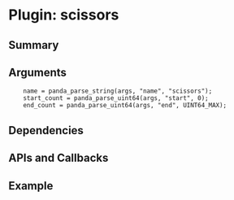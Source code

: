 Plugin: scissors
===========

Summary
-------

Arguments
---------

        name = panda_parse_string(args, "name", "scissors");
        start_count = panda_parse_uint64(args, "start", 0);
        end_count = panda_parse_uint64(args, "end", UINT64_MAX);

Dependencies
------------



APIs and Callbacks
------------------





Example
-------

